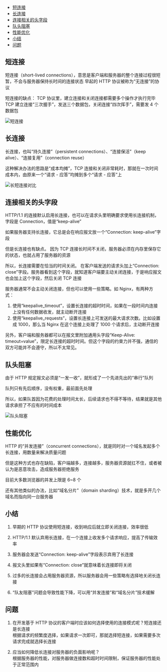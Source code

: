 <!-- TOC -->

- [短连接](#短连接)
- [长连接](#长连接)
- [连接相关的头字段](#连接相关的头字段)
- [队头阻塞](#队头阻塞)
- [性能优化](#性能优化)
- [小结](#小结)
- [问题](#问题)

<!-- /TOC -->

## 短连接

短连接（short-lived connections），意思是客户端和服务器的整个连接过程很短暂，不会与服务器保持长时间的连接状态
早起的 HTTP 协议被称为“无连接”的协议

短连接的缺点：
TCP 协议里，建立连接和关闭连接都需要多个操作才执行完毕
TCP 建立连接“三次握手”，发送三个数据包，关闭连接“四次挥手”，需要发 4 个数据包

![短连接](http://ww1.sinaimg.cn/large/68307314gy1geyrppj6mbj20uk181qb0.jpg)

## 长连接

长连接，也叫“持久连接”（persistent connections）、“连接保活”（keep alive）、“连接复用”（connection reuse）

这种解决办法的思路是“成本均摊”，TCP 连接和关闭非常耗时，那就在一次时间成本内，由原来一个“请求 - 应答”均摊到多个“请求 - 应答”上

![长短连接对比](http://ww1.sinaimg.cn/large/68307314gy1geyrtg0g3fj212w0vo7ek.jpg)

## 连接相关的头字段

HTTP/1.1 的连接默认启用长连接，也可以在请求头里明确要求使用长连接机制，字段是 Connection，值是“keep-alive”

如果服务器支持长连接，它总是会在响应报文放一个“Connection: keep-alive”字段

但是长连接也有缺点。
因为 TCP 连接长时间不关闭，服务器必须在内存里保存它的状态，也就占用了服务器的资源

所以，长连接需要在恰当的时间关闭。
在客户端发送的请求头加上“Connection: close”字段。服务器看到这个字段，就知道客户端要主动关闭连接，于是响应报文也会加上这个字段，然后关闭 TCP 连接

服务器通常不会主动关闭连接，但也可以使用一些策略。如 Nginx，有两种方式：

1. 使用“keepalive_timeout”，设置长连接的超时时间，如果在一段时间内连接上没有任何数据收发，就主动断开连接
2. 使用“keepalive_requests”，设置长连接上可发送的最大请求次数。比如设置成 1000，那么当 Nginx 在这个连接上处理了 1000 个请求后，主动断开连接

另外，客户端和服务器都可以在报文里附加通用头字段“Keep-Alive: timeout=value”，限定长连接的超时时间。但这个字段的约束力并不强，通信的双方可能并不会遵守，所以不太常见。

## 队头阻塞

由于 HTTP 规定报文必须是“一发一收”，就形成了一个先进先出的“串行”队列

队列只有先后顺序，没有权重，最前面先处理

所以，如果队首因为花费的处理时间太长，后续请求也不得不等待，结果就是其他请求承担了不应有的时间成本

![队头阻塞](http://ww1.sinaimg.cn/large/68307314gy1geyxmb65yej20vq0tan1a.jpg)

## 性能优化

HTTP 的“并发连接”（concurrent connections），就是同时对一个域名发起多个长连接，用数量来解决质量问题

但是这种方式也存在缺陷，客户端越多，连接越多，服务器资源就扛不住，或者被认为是恶意攻击，造成服务器拒绝服务

目前大多数浏览器的并发上限是 6~8 个

还有其他类似的办法，比如“域名分片”（domain sharding）技术，就是多开几个域名而指向同一台服务器

## 小结

1. 早期的 HTTP 协议使用短连接，收到响应后就立即关闭连接，效率很低

2. HTTP/1.1 默认弃用长连接，在一个连接上收发多个请求响应，提高了传输效率

3. 服务器会发送“Connection: keep-alive”字段表示弃用了长连接

4. 报文头里如果有“Connection: close”就意味着长连接即将关闭

5. 过多的长连接会占用服务器资源，所以服务器会用一些策略有选择地关闭长连接

6. “队友阻塞”问题会导致性能下降，可以用“并发连接”和“域名分片”技术缓解

## 问题

1. 在开发基于 HTTP 协议的客户端时应该如何选择使用的连接模式呢？短连接还是长连接  
   根据请求的频繁度选择，如果请求一次即可，那就选择短连接，如果需要多次请求完成就选择长连接

2. 应当如何降低长连接对服务器的负面影响呢？  
   根据服务器的性能，对服务器做连接数和超时时间限制，保证服务器的性能处于正常范围内
